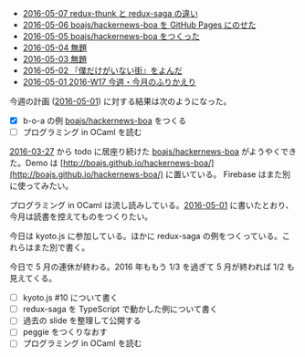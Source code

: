 - [2016-05-07 redux-thunk と redux-saga の違い][2016-05-07]
- [2016-05-06 boajs/hackernews-boa を GitHub Pages にのせた][2016-05-06]
- [2016-05-05 boajs/hackernews-boa をつくった][2016-05-05]
- [2016-05-04 無題][2016-05-04]
- [2016-05-03 無題][2016-05-03]
- [2016-05-02 『僕だけがいない街』をよんだ][2016-05-02]
- [2016-05-01 2016-W17 今週・今月のふりかえり][2016-05-01]

今週の計画 ([2016-05-01][]) に対する結果は次のようになった。

- [x] b-o-a の例 [boajs/hackernews-boa][] をつくる
- [ ] プログラミング in OCaml を読む

[2016-03-27][] から todo に居座り続けた [boajs/hackernews-boa][] がようやくできた。Demo は [http://boajs.github.io/hackernews-boa/](http://boajs.github.io/hackernews-boa/) に置いている。 Firebase はまた別に使ってみたい。

プログラミング in OCaml は流し読みしている。[2016-05-01][] に書いたとおり、今月は読書を控えてものをつくりたい。

今日は kyoto.js に参加している。ほかに redux-saga の例をつくっている。これらはまた別で書く。

今日で 5 月の連休が終わる。2016 年ももう 1/3 を過ぎて 5 月が終われば 1/2 も見えてくる。

- [ ] kyoto.js #10 について書く
- [ ] redux-saga を TypeScript で動かした例について書く
- [ ] 過去の slide を整理して公開する
- [ ] peggie をつくりなおす
- [ ] プログラミング in OCaml を読む

[2016-03-27]: http://blog.bouzuya.net/2016/03/27/
[2016-05-01]: http://blog.bouzuya.net/2016/05/01/
[2016-05-02]: http://blog.bouzuya.net/2016/05/02/
[2016-05-03]: http://blog.bouzuya.net/2016/05/03/
[2016-05-04]: http://blog.bouzuya.net/2016/05/04/
[2016-05-05]: http://blog.bouzuya.net/2016/05/05/
[2016-05-06]: http://blog.bouzuya.net/2016/05/06/
[2016-05-07]: http://blog.bouzuya.net/2016/05/07/
[boajs/hackernews-boa]: https://github.com/boajs/hackernews-boa
